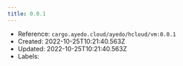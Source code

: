 ```yaml
---
title: 0.0.1
---
```



- Reference: `cargo.ayedo.cloud/ayedo/hcloud/vm:0.0.1`
- Created: 2022-10-25T10:21:40.563Z
- Updated: 2022-10-25T10:21:40.563Z
- Labels:


